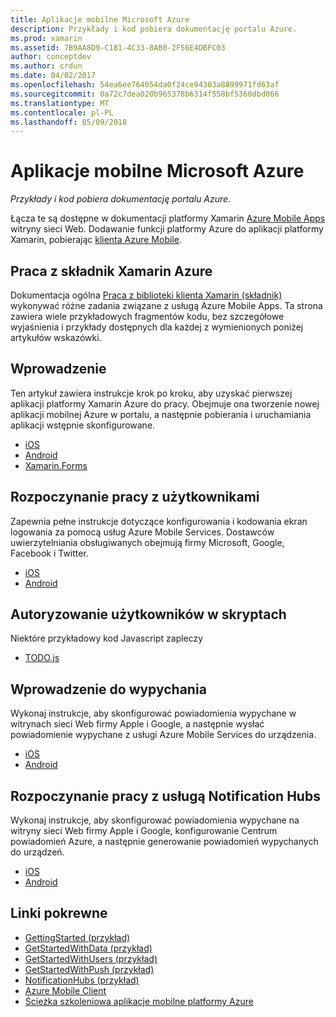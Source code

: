 ```yaml
---
title: Aplikacje mobilne Microsoft Azure
description: Przykłady i kod pobiera dokumentację portalu Azure.
ms.prod: xamarin
ms.assetid: 7B9AA8D9-C181-4C33-8AB0-2F56E4DBFC03
author: conceptdev
ms.author: crdun
ms.date: 04/02/2017
ms.openlocfilehash: 54ea6ee764054da0f24ce94303a8899971fd63af
ms.sourcegitcommit: 0a72c7dea020b965378b6314f558bf5360dbd066
ms.translationtype: MT
ms.contentlocale: pl-PL
ms.lasthandoff: 05/09/2018
---
```

# <a name="microsoft-azure-mobile-apps"></a>Aplikacje mobilne Microsoft Azure

_Przykłady i kod pobiera dokumentację portalu Azure._

<!--
NOTE TO AUTHORS: this page is referenced from
http://azure.microsoft.com/develop/mobile/xamarin/
as https://developer.xamarin.com/guides/cross-platform/data-cloud/mobile-services/
A redirect has been put in place to /mobile-apps/ HOWEVER the /Resources/ .ZIP files are still located in /mobile-services/ so that the following permalinks don't break

The ZIPs in /Resources/ are also referenced by inbound links
Getting Started  http://go.microsoft.com/fwlink/p/?LinkId=331359
Get started with data   http://go.microsoft.com/fwlink/p/?LinkId=331302
Get started with push   http://go.microsoft.com/fwlink/p/?LinkId=331303
Get started with authentication http://go.microsoft.com/fwlink/p/?LinkId=331328
Get started with Notification Hubs  http://go.microsoft.com/fwlink/p/?LinkId=331329
Validate and modify data    http://go.microsoft.com/fwlink/p/?LinkId=331330
-->


Łącza te są dostępne w dokumentacji platformy Xamarin [Azure Mobile Apps](https://docs.microsoft.com/azure/app-service-mobile/) witryny sieci Web.
Dodawanie funkcji platformy Azure do aplikacji platformy Xamarin, pobierając [klienta Azure Mobile](https://www.nuget.org/packages/Microsoft.Azure.Mobile.Client/).

## <a name="working-with-the-xamarin-azure-component"></a>Praca z składnik Xamarin Azure

Dokumentacja ogólna [Praca z biblioteki klienta Xamarin (składnik)](https://docs.microsoft.com/azure/app-service-mobile/app-service-mobile-dotnet-how-to-use-client-library) wykonywać różne zadania związane z usługą Azure Mobile Apps. Ta strona zawiera wiele przykładowych fragmentów kodu, bez szczegółowe wyjaśnienia i przykłady dostępnych dla każdej z wymienionych poniżej artykułów wskazówki.

## <a name="getting-started"></a>Wprowadzenie

Ten artykuł zawiera instrukcje krok po kroku, aby uzyskać pierwszej aplikacji platformy Xamarin Azure do pracy.
Obejmuje ona tworzenie nowej aplikacji mobilnej Azure w portalu, a następnie pobierania i uruchamiania aplikacji wstępnie skonfigurowane.

-  [iOS](https://docs.microsoft.com/azure/app-service-mobile/app-service-mobile-xamarin-ios-get-started/)
-  [Android](https://docs.microsoft.com/azure/app-service-mobile/app-service-mobile-xamarin-android-get-started/)
-  [Xamarin.Forms](https://docs.microsoft.com/azure/app-service-mobile/app-service-mobile-xamarin-forms-get-started)

<!--
## Validate, Modify and Augment Data in Scripts

Demonstrates how to add server-side scripts to Azure Mobile Services data tables to implement server-side validation and other functionality.

-  [iOS](https://azure.microsoft.com/documentation/articles/mobile-services-dotnet-how-to-use-client-library/#errors)
-  [Android](https://azure.microsoft.com/documentation/articles/mobile-services-dotnet-how-to-use-client-library/#errors)
-->

<!--
## Add Paging to Data

A quick example of paging large sets of data using Skip() and Take().

-  [iOS](https://azure.microsoft.com/documentation/articles/mobile-services-dotnet-how-to-use-client-library/#paging)
-  [Android](https://azure.microsoft.com/documentation/articles/mobile-services-dotnet-how-to-use-client-library/#paging)
-->

## <a name="get-started-with-users"></a>Rozpoczynanie pracy z użytkownikami

Zapewnia pełne instrukcje dotyczące konfigurowania i kodowania ekran logowania za pomocą usług Azure Mobile Services. Dostawców uwierzytelniania obsługiwanych obejmują firmy Microsoft, Google, Facebook i Twitter.

-  [iOS](https://azure.microsoft.com/documentation/articles/app-service-mobile-xamarin-ios-get-started-users/)
-  [Android](https://azure.microsoft.com/documentation/articles/app-service-mobile-xamarin-android-get-started-users/)


## <a name="authorize-users-in-scripts"></a>Autoryzowanie użytkowników w skryptach

Niektóre przykładowy kod Javascript zapleczy

-  [TODO.js](https://github.com/Azure/azure-mobile-apps-node/blob/master/samples/personal-table/tables/TodoItem.js#L38)


## <a name="get-started-with-push"></a>Wprowadzenie do wypychania

Wykonaj instrukcje, aby skonfigurować powiadomienia wypychane w witrynach sieci Web firmy Apple i Google, a następnie wysłać powiadomienie wypychane z usługi Azure Mobile Services do urządzenia.

-  [iOS](https://docs.microsoft.com/azure/app-service-mobile/app-service-mobile-xamarin-ios-get-started-push)
-  [Android](https://docs.microsoft.com/azure/app-service-mobile/app-service-mobile-xamarin-android-get-started-push)


## <a name="get-started-with-notification-hubs"></a>Rozpoczynanie pracy z usługą Notification Hubs

Wykonaj instrukcje, aby skonfigurować powiadomienia wypychane na witryny sieci Web firmy Apple i Google, konfigurowanie Centrum powiadomień Azure, a następnie generowanie powiadomień wypychanych do urządzeń.

-  [iOS](https://docs.microsoft.com/azure/notification-hubs/xamarin-notification-hubs-ios-push-notification-apns-get-started)
-  [Android](https://docs.microsoft.com/azure/notification-hubs/xamarin-notification-hubs-push-notifications-android-gcm)



## <a name="related-links"></a>Linki pokrewne

- [GettingStarted (przykład)](https://github.com/xamarin/mobile-samples/tree/master/Azure/GettingStarted)
- [GetStartedWithData (przykład)](https://github.com/xamarin/mobile-samples/tree/master/Azure/GetStartedWithData)
- [GetStartedWithUsers (przykład)](https://github.com/xamarin/mobile-samples/tree/master/Azure/GetStartedWithUsers)
- [GetStartedWithPush (przykład)](https://github.com/xamarin/mobile-samples/tree/master/Azure/GetStartedWithPush)
- [NotificationHubs (przykład)](https://github.com/xamarin/mobile-samples/tree/master/Azure/NotificationHubs)
- [Azure Mobile Client](https://www.nuget.org/packages/Microsoft.Azure.Mobile.Client/)
- [Ścieżka szkoleniowa aplikacje mobilne platformy Azure](https://azure.microsoft.com/documentation/learning-paths/appservice-mobileapps/)

<!--
- [ValidateModifyData (sample)](https://github.com/xamarin/mobile-samples/tree/master/Azure/ValidateModifyData)
-->
